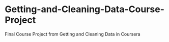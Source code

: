 # Getting-and-Cleaning-Data-Course-Project
Final Course Project from Getting and Cleaning Data in Coursera

